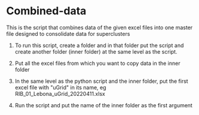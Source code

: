 # Combined-data

This is the script that combines data of the given excel files into one master file designed to consolidate data for superclusters 

1. To run this script, create a folder and in that folder put the script and create another folder (inner folder) at the same level as the script.

2. Put all the excel files from which you want to copy data in the inner folder

3. In the same level as the python script and the inner folder, put the first excel file with "uGrid" in its name, eg RIB_01_Lebona_uGrid_20220411.xlsx

4. Run the script and put the name of the inner folder as the first argument
